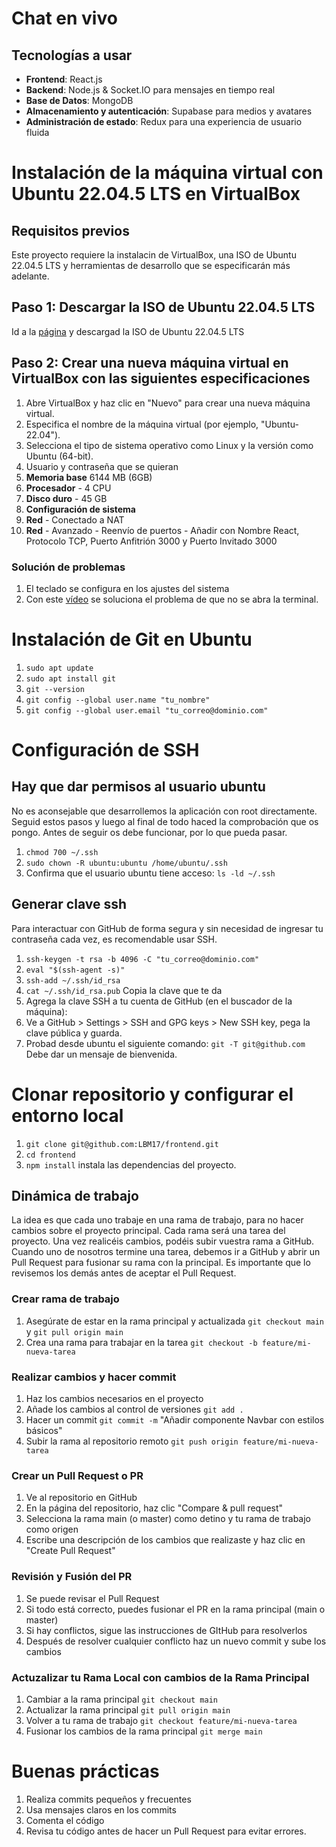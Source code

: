# Chat en vivo

## Tecnologías a usar
- **Frontend**: React.js
- **Backend**: Node.js & Socket.IO para mensajes en tiempo real
- **Base de Datos**: MongoDB
- **Almacenamiento y autenticación**: Supabase para medios y avatares
- **Administración de estado**: Redux para una experiencia de usuario fluida
  

# Instalación de la máquina virtual con Ubuntu 22.04.5 LTS en VirtualBox

## Requisitos previos
Este proyecto requiere la instalacin de VirtualBox, una ISO de Ubuntu 22.04.5 LTS y herramientas de desarrollo que se especificarán más adelante.

## Paso 1: Descargar la ISO de Ubuntu 22.04.5 LTS
Id a la [página](https://releases.ubuntu.com/jammy/) y descargad la ISO de Ubuntu 22.04.5 LTS

## Paso 2: Crear una nueva máquina virtual en VirtualBox con las siguientes especificaciones
1. Abre VirtualBox y haz clic en "Nuevo" para crear una nueva máquina virtual.
2. Especifica el nombre de la máquina virtual (por ejemplo, "Ubuntu-22.04").
3. Selecciona el tipo de sistema operativo como Linux y la versión como Ubuntu (64-bit).
4. Usuario y contraseña que se quieran
7. **Memoria base** 6144 MB (6GB)
8. **Procesador** - 4 CPU
9. **Disco duro** - 45 GB
6. **Configuración de sistema**
9. **Red** - Conectado a NAT
10. **Red** - Avanzado - Reenvío de puertos - Añadir con Nombre React, Protocolo TCP, Puerto Anfitrión 3000 y Puerto Invitado 3000

### Solución de problemas 

1. El teclado se configura en los ajustes del sistema
2. Con este [vídeo](https://www.youtube.com/watch?v=ncUctr7Ygrk) se soluciona el problema de que no se abra la terminal.
   
# Instalación de Git en Ubuntu
1. `sudo apt update`
2. `sudo apt install git`
3. `git --version`
4. `git config --global user.name "tu_nombre"`
5. `git config --global user.email "tu_correo@dominio.com"`


# Configuración de SSH

## Hay que dar permisos al usuario ubuntu
No es aconsejable que desarrollemos la aplicación con root directamente. Seguid estos pasos y luego al final de todo haced la comprobación que os pongo. Antes de seguir os debe funcionar, por lo que pueda pasar.

1. `chmod 700 ~/.ssh`
2. `sudo chown -R ubuntu:ubuntu /home/ubuntu/.ssh`
3. Confirma que el usuario ubuntu tiene acceso: `ls -ld ~/.ssh`

## Generar clave ssh
Para interactuar con GitHub de forma segura y sin necesidad de ingresar tu contraseña cada vez, es recomendable usar SSH.

1. `ssh-keygen -t rsa -b 4096 -C "tu_correo@dominio.com"`
2. `eval "$(ssh-agent -s)"`
3. `ssh-add ~/.ssh/id_rsa`
4. `cat ~/.ssh/id_rsa.pub` Copia la clave que te da
5. Agrega la clave SSH a tu cuenta de GitHub (en el buscador de la máquina):
6. Ve a GitHub > Settings > SSH and GPG keys > New SSH key, pega la clave pública y guarda.
7. Probad desde ubuntu el siguiente comando: `git -T git@github.com` Debe dar un mensaje de bienvenida. 

# Clonar repositorio y configurar el entorno local 
1. `git clone git@github.com:LBM17/frontend.git`
2. `cd frontend`
3. `npm install` instala las dependencias del proyecto.


## Dinámica de trabajo
La idea es que cada uno trabaje en una rama de trabajo, para no hacer cambios sobre el proyecto principal. Cada rama será una tarea del proyecto. Una vez realicéis cambios, podéis subir vuestra rama a GitHub. Cuando uno de nosotros termine una tarea, debemos ir a GitHub y abrir un Pull Request para fusionar su rama con la principal. Es importante que lo revisemos los demás antes de aceptar el Pull Request. 

### Crear rama de trabajo
1. Asegúrate de estar en la rama principal y actualizada `git checkout main` y `git pull origin main`
2. Crea una rama para trabajar en la tarea `git checkout -b feature/mi-nueva-tarea`

### Realizar cambios y hacer commit
1. Haz los cambios necesarios en el proyecto
2. Añade los cambios al control de versiones `git add .`
3. Hacer un commit `git commit -m` "Añadir componente Navbar con estilos básicos"
4. Subir la rama al repositorio remoto `git push origin feature/mi-nueva-tarea`

### Crear un Pull Request o PR
1. Ve al repositorio en GitHub
2. En la página del repositorio, haz clic "Compare & pull request"
3. Selecciona la rama main (o master) como detino y tu rama de trabajo como origen
4. Escribe una descripción de los cambios que realizaste y haz clic en "Create Pull Request"

### Revisión y Fusión del PR 
1. Se puede revisar el Pull Request
2. Si todo está correcto, puedes fusionar el PR en la rama principal (main o master)
3. Si hay conflictos, sigue las instrucciones de GItHub para resolverlos
4. Después de resolver cualquier conflicto haz un nuevo commit y sube los cambios

### Actuzalizar tu Rama Local con cambios de la Rama Principal 
1. Cambiar a la rama principal `git checkout main`
2. Actualizar la rama principal `git pull origin main`
3. Volver a tu rama de trabajo `git checkout feature/mi-nueva-tarea`
4. Fusionar los cambios de la rama principal `git merge main`

# Buenas prácticas
1. Realiza commits pequeños y frecuentes
2. Usa mensajes claros en los commits
3. Comenta el código
4. Revisa tu código antes de hacer un Pull Request para evitar errores. 


